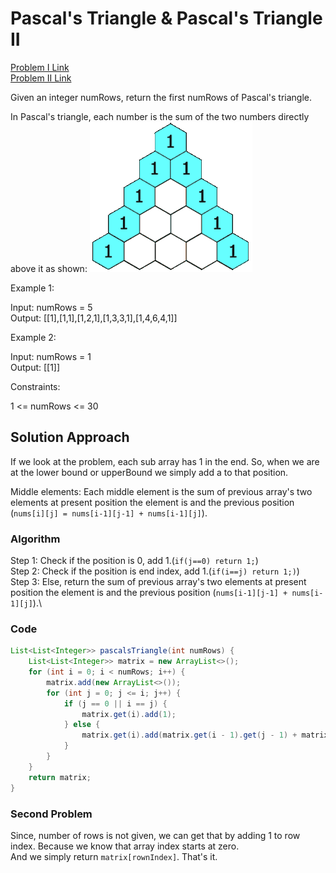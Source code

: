 
# Pascal's Triangle & Pascal's Triangle II

[Problem I Link](https://leetcode.com/problems/pascals-triangle/description/)\
[Problem II Link](https://leetcode.com/problems/pascals-triangle-ii/description/)

Given an integer numRows, return the first numRows of Pascal's triangle.

In Pascal's triangle, each number is the sum of the two numbers directly above it as shown:
![alt text](PascalTriangleAnimated2.gif)

Example 1:

Input: numRows = 5\
Output: [[1],[1,1],[1,2,1],[1,3,3,1],[1,4,6,4,1]]

Example 2:

Input: numRows = 1\
Output: [[1]]

Constraints:

1 <= numRows <= 30

## Solution Approach

If we look at the problem, each sub array has 1 in the end. So, when we are at the lower bound or upperBound we simply add a to that position.

Middle elements: Each middle element is the sum of previous array's two elements at present position the element is and the previous position (`nums[i][j] = nums[i-1][j-1] + nums[i-1][j]`).

### Algorithm

Step 1: Check if the position is 0, add 1.(`if(j==0) return 1;`)\
Step 2: Check if the position is end index, add 1.(`if(i==j) return 1;)`)\
Step 3: Else, return the sum of previous array's two elements at present position the element is and the previous position (`nums[i-1][j-1] + nums[i-1][j]`).\

### Code

```java
List<List<Integer>> pascalsTriangle(int numRows) {
    List<List<Integer>> matrix = new ArrayList<>();
    for (int i = 0; i < numRows; i++) {
        matrix.add(new ArrayList<>());
        for (int j = 0; j <= i; j++) {
            if (j == 0 || i == j) {
                matrix.get(i).add(1);
            } else {
                matrix.get(i).add(matrix.get(i - 1).get(j - 1) + matrix.get(i - 1).get(j));
            }
        }
    }
    return matrix;
}
```

### Second Problem

Since, number of rows is not given, we can get that by adding 1 to row index. Because we know that array index starts at zero.\
And we simply return `matrix[rownIndex]`. That's it.

